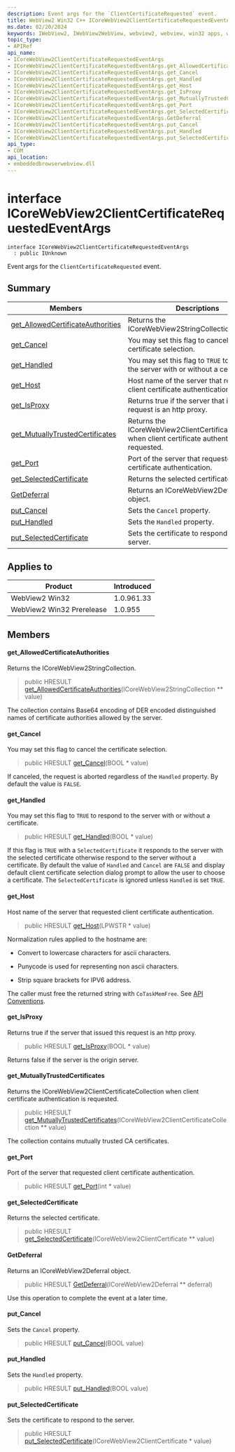 ```yaml
---
description: Event args for the `ClientCertificateRequested` event.
title: WebView2 Win32 C++ ICoreWebView2ClientCertificateRequestedEventArgs
ms.date: 02/20/2024
keywords: IWebView2, IWebView2WebView, webview2, webview, win32 apps, win32, edge, ICoreWebView2, ICoreWebView2Controller, browser control, edge html, ICoreWebView2ClientCertificateRequestedEventArgs
topic_type: 
- APIRef
api_name:
- ICoreWebView2ClientCertificateRequestedEventArgs
- ICoreWebView2ClientCertificateRequestedEventArgs.get_AllowedCertificateAuthorities
- ICoreWebView2ClientCertificateRequestedEventArgs.get_Cancel
- ICoreWebView2ClientCertificateRequestedEventArgs.get_Handled
- ICoreWebView2ClientCertificateRequestedEventArgs.get_Host
- ICoreWebView2ClientCertificateRequestedEventArgs.get_IsProxy
- ICoreWebView2ClientCertificateRequestedEventArgs.get_MutuallyTrustedCertificates
- ICoreWebView2ClientCertificateRequestedEventArgs.get_Port
- ICoreWebView2ClientCertificateRequestedEventArgs.get_SelectedCertificate
- ICoreWebView2ClientCertificateRequestedEventArgs.GetDeferral
- ICoreWebView2ClientCertificateRequestedEventArgs.put_Cancel
- ICoreWebView2ClientCertificateRequestedEventArgs.put_Handled
- ICoreWebView2ClientCertificateRequestedEventArgs.put_SelectedCertificate
api_type:
- COM
api_location:
- embeddedbrowserwebview.dll
---
```


# interface ICoreWebView2ClientCertificateRequestedEventArgs

```
interface ICoreWebView2ClientCertificateRequestedEventArgs
  : public IUnknown
```

Event args for the `ClientCertificateRequested` event.

## Summary

 Members                        | Descriptions
--------------------------------|---------------------------------------------
[get_AllowedCertificateAuthorities](#get_allowedcertificateauthorities) | Returns the ICoreWebView2StringCollection.
[get_Cancel](#get_cancel) | You may set this flag to cancel the certificate selection.
[get_Handled](#get_handled) | You may set this flag to `TRUE` to respond to the server with or without a certificate.
[get_Host](#get_host) | Host name of the server that requested client certificate authentication.
[get_IsProxy](#get_isproxy) | Returns true if the server that issued this request is an http proxy.
[get_MutuallyTrustedCertificates](#get_mutuallytrustedcertificates) | Returns the ICoreWebView2ClientCertificateCollection when client certificate authentication is requested.
[get_Port](#get_port) | Port of the server that requested client certificate authentication.
[get_SelectedCertificate](#get_selectedcertificate) | Returns the selected certificate.
[GetDeferral](#getdeferral) | Returns an ICoreWebView2Deferral object.
[put_Cancel](#put_cancel) | Sets the `Cancel` property.
[put_Handled](#put_handled) | Sets the `Handled` property.
[put_SelectedCertificate](#put_selectedcertificate) | Sets the certificate to respond to the server.

## Applies to

Product                         | Introduced
--------------------------------|---------------------------------------------
WebView2 Win32            |    1.0.961.33
WebView2 Win32 Prerelease |    1.0.955

## Members

#### get_AllowedCertificateAuthorities

Returns the ICoreWebView2StringCollection.

> public HRESULT [get_AllowedCertificateAuthorities](#get_allowedcertificateauthorities)(ICoreWebView2StringCollection ** value)

The collection contains Base64 encoding of DER encoded distinguished names of certificate authorities allowed by the server.

#### get_Cancel

You may set this flag to cancel the certificate selection.

> public HRESULT [get_Cancel](#get_cancel)(BOOL * value)

If canceled, the request is aborted regardless of the `Handled` property. By default the value is `FALSE`.

#### get_Handled

You may set this flag to `TRUE` to respond to the server with or without a certificate.

> public HRESULT [get_Handled](#get_handled)(BOOL * value)

If this flag is `TRUE` with a `SelectedCertificate` it responds to the server with the selected certificate otherwise respond to the server without a certificate. By default the value of `Handled` and `Cancel` are `FALSE` and display default client certificate selection dialog prompt to allow the user to choose a certificate. The `SelectedCertificate` is ignored unless `Handled` is set `TRUE`.

#### get_Host

Host name of the server that requested client certificate authentication.

> public HRESULT [get_Host](#get_host)(LPWSTR * value)

Normalization rules applied to the hostname are:

* Convert to lowercase characters for ascii characters.

* Punycode is used for representing non ascii characters.

* Strip square brackets for IPV6 address.

The caller must free the returned string with `CoTaskMemFree`. See [API Conventions](/microsoft-edge/webview2/concepts/win32-api-conventions#strings).

#### get_IsProxy

Returns true if the server that issued this request is an http proxy.

> public HRESULT [get_IsProxy](#get_isproxy)(BOOL * value)

Returns false if the server is the origin server.

#### get_MutuallyTrustedCertificates

Returns the ICoreWebView2ClientCertificateCollection when client certificate authentication is requested.

> public HRESULT [get_MutuallyTrustedCertificates](#get_mutuallytrustedcertificates)(ICoreWebView2ClientCertificateCollection ** value)

The collection contains mutually trusted CA certificates.

#### get_Port

Port of the server that requested client certificate authentication.

> public HRESULT [get_Port](#get_port)(int * value)

#### get_SelectedCertificate

Returns the selected certificate.

> public HRESULT [get_SelectedCertificate](#get_selectedcertificate)(ICoreWebView2ClientCertificate ** value)

#### GetDeferral

Returns an ICoreWebView2Deferral object.

> public HRESULT [GetDeferral](#getdeferral)(ICoreWebView2Deferral ** deferral)

Use this operation to complete the event at a later time.

#### put_Cancel

Sets the `Cancel` property.

> public HRESULT [put_Cancel](#put_cancel)(BOOL value)

#### put_Handled

Sets the `Handled` property.

> public HRESULT [put_Handled](#put_handled)(BOOL value)

#### put_SelectedCertificate

Sets the certificate to respond to the server.

> public HRESULT [put_SelectedCertificate](#put_selectedcertificate)(ICoreWebView2ClientCertificate * value)

